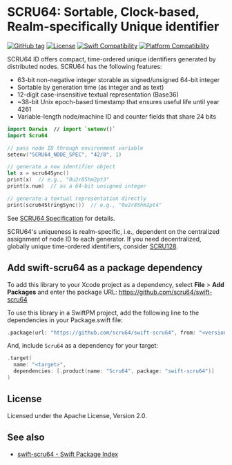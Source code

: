 # SCRU64: Sortable, Clock-based, Realm-specifically Unique identifier

[![GitHub tag](https://img.shields.io/github/v/tag/scru64/swift-scru64)](https://github.com/scru64/swift-scru64)
[![License](https://img.shields.io/github/license/scru64/swift-scru64)](https://github.com/scru64/swift-scru64/blob/main/LICENSE)
[![Swift Compatibility](https://img.shields.io/endpoint?url=https%3A%2F%2Fswiftpackageindex.com%2Fapi%2Fpackages%2Fscru64%2Fswift-scru64%2Fbadge%3Ftype%3Dswift-versions)](https://swiftpackageindex.com/scru64/swift-scru64)
[![Platform Compatibility](https://img.shields.io/endpoint?url=https%3A%2F%2Fswiftpackageindex.com%2Fapi%2Fpackages%2Fscru64%2Fswift-scru64%2Fbadge%3Ftype%3Dplatforms)](https://swiftpackageindex.com/scru64/swift-scru64)

SCRU64 ID offers compact, time-ordered unique identifiers generated by
distributed nodes. SCRU64 has the following features:

- 63-bit non-negative integer storable as signed/unsigned 64-bit integer
- Sortable by generation time (as integer and as text)
- 12-digit case-insensitive textual representation (Base36)
- ~38-bit Unix epoch-based timestamp that ensures useful life until year 4261
- Variable-length node/machine ID and counter fields that share 24 bits

```swift
import Darwin  // import `setenv()`
import Scru64

// pass node ID through environment variable
setenv("SCRU64_NODE_SPEC", "42/8", 1)

// generate a new identifier object
let x = scru64Sync()
print(x)  // e.g., "0u2r85hm2pt3"
print(x.num)  // as a 64-bit unsigned integer

// generate a textual representation directly
print(scru64StringSync())  // e.g., "0u2r85hm2pt4"
```

See [SCRU64 Specification] for details.

SCRU64's uniqueness is realm-specific, i.e., dependent on the centralized
assignment of node ID to each generator. If you need decentralized, globally
unique time-ordered identifiers, consider [SCRU128].

[SCRU64 Specification]: https://github.com/scru64/spec
[SCRU128]: https://github.com/scru128/spec

## Add swift-scru64 as a package dependency

To add this library to your Xcode project as a dependency, select **File** >
**Add Packages** and enter the package URL:
https://github.com/scru64/swift-scru64

To use this library in a SwiftPM project, add the following line to the
dependencies in your Package.swift file:

```swift
.package(url: "https://github.com/scru64/swift-scru64", from: "<version>"),
```

And, include `Scru64` as a dependency for your target:

```swift
.target(
  name: "<target>",
  dependencies: [.product(name: "Scru64", package: "swift-scru64")]
)
```

## License

Licensed under the Apache License, Version 2.0.

## See also

- [swift-scru64 - Swift Package Index](https://swiftpackageindex.com/scru64/swift-scru64)
